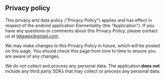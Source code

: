 ## Privacy policy

This privacy and data policy ("Privacy Policy") applies and has effect in respect of the android application Elementality (the "Application").
If you have any questions or comments about this Privacy Policy, please contact us at tetawex@gmail.com.

We may make changes to this Privacy Policy in future, which will be posted on this page. You should check this page from time to time to ensure you are aware of any changes.

We do not collect and process any personal data. The application **does not** include any third party SDKs that may collect or process any personal data.
